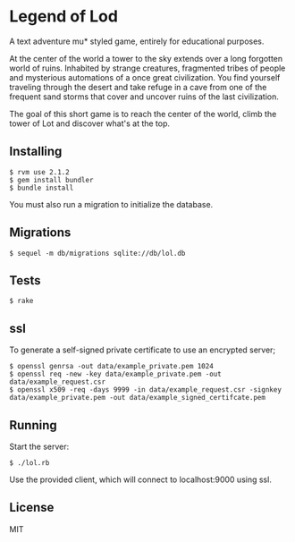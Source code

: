 # Legend of Lod #

A text adventure mu* styled game, entirely for educational purposes.

At the center of the world a tower to the sky extends over
a long forgotten world of ruins.  Inhabited by strange creatures,
fragmented tribes of people and mysterious automations of a once
great civilization.  You find yourself traveling through the
desert and take refuge in a cave from one of the frequent sand
storms that cover and uncover ruins of the last civilization.

The goal of this short game is to reach the center of the world,
climb the tower of Lot and discover what's at the top.

## Installing ##

    $ rvm use 2.1.2
    $ gem install bundler
    $ bundle install

You must also run a migration to initialize the database.

## Migrations ##

    $ sequel -m db/migrations sqlite://db/lol.db

## Tests ##

    $ rake

## ssl ##

To generate a self-signed private certificate to use an encrypted server;

    $ openssl genrsa -out data/example_private.pem 1024
    $ openssl req -new -key data/example_private.pem -out data/example_request.csr
    $ openssl x509 -req -days 9999 -in data/example_request.csr -signkey data/example_private.pem -out data/example_signed_certifcate.pem

## Running ##

Start the server:

    $ ./lol.rb

Use the provided client, which will connect to localhost:9000 using ssl.

## License ##

MIT
